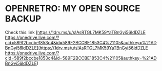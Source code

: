 OPENRETRO: MY OPEN SOURCE BACKUP
=========================

Check this link
[https://1drv.ms/u/s!AsRTGL7MK59YaTBnGyi56ldDZLE
https://onedrive.live.com/?cid=589f2bccbe1853c4&id=589F2BCCBE1853C4%21105&authkey=%21ADBnGyi56ldDZLE](https://1drv.ms/u/s!AsRTGL7MK59YaTBnGyi56ldDZLE
https://onedrive.live.com/?cid=589f2bccbe1853c4&id=589F2BCCBE1853C4%21105&authkey=%21ADBnGyi56ldDZLE) 
